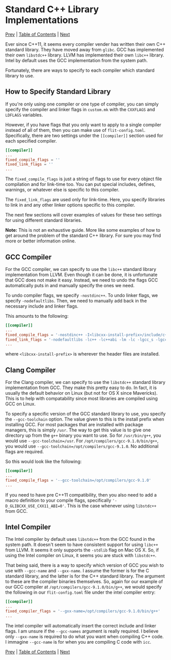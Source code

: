 # Standard C++ Library Implementations

[Prev](available-compiler-flags.md)
|
[Table of Contents](README.md)
|
[Next](writing-test-cases.md)

Ever since C++11, it seems every compiler vender has written their own C++
standard library.  They have moved away from `glibc`.  GCC has implemented
their own `libstdc++` library.  LLVM has implemented their own `libc++`
library.  Intel by default uses the GCC implementation from the system path.

Fortunately, there are ways to specify to each compiler which standard library
to use.

## How to Specify Standard Library

If you're only using one compiler or one type of compiler, you can simply
specify the compiler and linker flags in `custom.mk` with the `CXXFLAGS` and
`LDFLAGS` variables.

However, if you have flags that you only want to apply to a single compiler
instead of all of them, then you can make use of `flit-config.toml`.
Specifically, there are two settings under the `[[compiler]]` section used for
each specified compiler.

```toml
[[compiler]]
...
fixed_compile_flags = ''
fixed_link_flags = ''
...
```

The `fixed_compile_flags` is just a string of flags to use for every object
file compilation and for link-time too.  You can put special includes, defines,
warnings, or whatever else is specific to this compiler.

The `fixed_link_flags` are used only for link-time.  Here, you specify
libraries to link in and any other linker options specific to this compiler.

The next few sections will cover examples of values for these two settings for
using different standard libraries.

**Note:** This is not an exhaustive guide.  More like some examples of how to
get around the problem of the standard C++ library.  For sure you may find more
or better information online.

## GCC Compiler

For the GCC compiler, we can specify to use the `libc++` standard library
implementation from LLVM.  Even though it can be done, it is unfortunate that
GCC does not make it easy.  Instead, we need to undo the flags GCC
automatically puts in and manually specify the ones we need.

To undo compiler flags, we specify `-nostdinc++`.  To undo linker flags, we
specify `-nodefaultlibs`.  Then, we need to manually add back in the necessary
include and linker flags.

This amounts to the following:

```toml
[[compiler]]
...
fixed_compile_flags = '-nostdinc++ -I<libcxx-install-prefix>/include/c++/v1'
fixed_link_flags = '-nodefaultlibs -lc++ -lc++abi -lm -lc -lgcc_s -lgcc'
...
```

where `<libcxx-install-prefix>` is wherever the header files are installed.


## Clang Compiler

For the Clang compiler, we can specify to use the `libstdc++` standard library
implementation from GCC.  They make this pretty easy to do.  In fact, it is
usually the default behavior on Linux (but not for OS X since Mavericks).  This
is to help with compatability since most libraries are compiled using GCC on
Linux.

To specify a specific version of the GCC standard library to use, you specify
the `--gcc-toolchain` option.  The value given to this is the install prefix
when installing GCC.  For most packages that are installed with package
managers, this is simply `/usr`.  The way to get this value is to give one
directory up from the `g++` binary you want to use.  So for `/usr/bin/g++`, you
would use `--gcc-toolchain=/usr`.  For `/opt/compilers/gcc-9.1.0/bin/g++`, you
would use `--gcc-toolchain=/opt/compilers/gcc-9.1.0`.  No additional flags are
required.

So this would look like the following:

```toml
[[compiler]]
...
fixed_compile_flags = '--gcc-toolchain=/opt/compilers/gcc-9.1.0'
...
```

If you need to have pre C++11 compatibility, then you also need to add a macro
definition to your compile flags, specifically `'-D_GLIBCXX_USE_CXX11_ABI=0'`.
This is the case whenever using `libstdc++` from GCC.


## Intel Compiler

The Intel compiler by default uses `libstdc++` from the GCC found in the system
path.  It doesn't seem to have consistent support for using `libc++` from LLVM.
It seems it only supports the `-stdlib` flag on Mac OS X.  So, if using the
Intel compiler on Linux, it seems you are stuck with `libstdc++`.

That being said, there is a way to specify which version of GCC you wish to use
with `--gcc-name` and `--gxx-name`.  I assume the former is for the C standard
library, and the latter is for the C++ standard library.  The argument to these
are the compiler binaries themselves.  So, again for our example of our GCC
compiler at `/opt/compilers/gcc-9.1.0/bin/g++`, we would specify the following
in our `flit-config.toml` file under the intel compiler entry:

```toml
[[compiler]]
...
fixed_compiler_flags = '--gxx-name=/opt/compilers/gcc-9.1.0/bin/g++'
...
```

The intel compiler will automatically insert the correct include and linker
flags.  I am unsure if the `--gcc-names` argument is really required.  I
believe only `--gxx-name` is required to do what you want when compiling C++
code.  I immagine `--gcc-name` is for when you are compiling C code with `icc`.

[Prev](available-compiler-flags.md)
|
[Table of Contents](README.md)
|
[Next](writing-test-cases.md)
